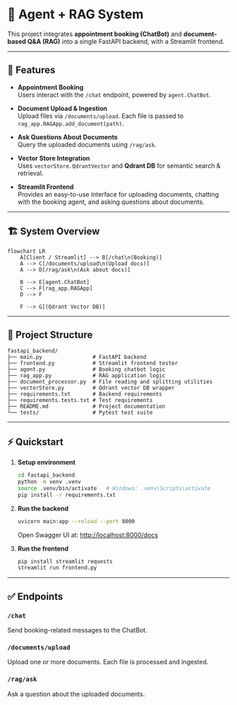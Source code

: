 # 📄 Agent + RAG System

This project integrates **appointment booking (ChatBot)** and **document-based Q&A (RAG)** into a single FastAPI backend, with a Streamlit frontend.

---

## 🚀 Features

- **Appointment Booking**  
  Users interact with the `/chat` endpoint, powered by `agent.ChatBot`.

- **Document Upload & Ingestion**  
  Upload files via `/documents/upload`. Each file is passed to `rag_app.RAGApp.add_document(path)`.

- **Ask Questions About Documents**  
  Query the uploaded documents using `/rag/ask`.

- **Vector Store Integration**  
  Uses `vectorStore.QdrantVector` and **Qdrant DB** for semantic search & retrieval.

- **Streamlit Frontend**  
  Provides an easy-to-use interface for uploading documents, chatting with the booking agent, and asking questions about documents.

---

## 🏗️ System Overview

```mermaid
flowchart LR
    A[Client / Streamlit] --> B[/chat\n(Booking)]
    A --> C[/documents/upload\n(Upload docs)]
    A --> D[/rag/ask\n(Ask about docs)]

    B --> E[agent.ChatBot]
    C --> F[rag_app.RAGApp]
    D --> F

    F --> G[(Qdrant Vector DB)]
```

---

## 📂 Project Structure

```
fastapi_backend/
├── main.py                # FastAPI backend
├── frontend.py            # Streamlit frontend tester
├── agent.py               # Booking chatbot logic
├── rag_app.py             # RAG application logic
├── document_processor.py  # File reading and splitting utilities
├── vectorStore.py         # Qdrant vector DB wrapper
├── requirements.txt       # Backend requirements
├── requirements.tests.txt # Test requirements
├── README.md              # Project documentation
└── tests/                 # Pytest test suite
```

---

## ⚡ Quickstart

1. **Setup environment**
   ```bash
   cd fastapi_backend
   python -m venv .venv
   source .venv/bin/activate   # Windows: .venv\Scripts\activate
   pip install -r requirements.txt
   ```

2. **Run the backend**
   ```bash
   uvicorn main:app --reload --port 8000
   ```
   Open Swagger UI at: [http://localhost:8000/docs](http://localhost:8000/docs)

3. **Run the frontend**
   ```bash
   pip install streamlit requests
   streamlit run frontend.py
   ```

---

## ✅ Endpoints

### `/chat`  
Send booking-related messages to the ChatBot.

### `/documents/upload`  
Upload one or more documents. Each file is processed and ingested.

### `/rag/ask`  
Ask a question about the uploaded documents.


